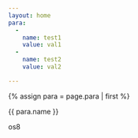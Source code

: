 ```yaml
---
layout: home
para:
  -
    name: test1
    value: val1
  -
    name: test2
    value: val2

---
```



{% assign para = page.para | first %}

{{ para.name }}

os8

